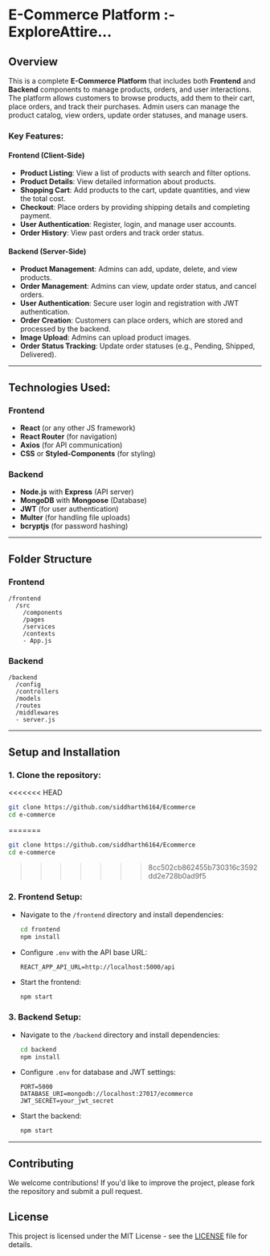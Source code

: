 # E-Commerce Platform :- ExploreAttire...

## Overview

This is a complete **E-Commerce Platform** that includes both **Frontend** and **Backend** components to manage products, orders, and user interactions. The platform allows customers to browse products, add them to their cart, place orders, and track their purchases. Admin users can manage the product catalog, view orders, update order statuses, and manage users.

### Key Features:

#### **Frontend** (Client-Side)

- **Product Listing**: View a list of products with search and filter options.
- **Product Details**: View detailed information about products.
- **Shopping Cart**: Add products to the cart, update quantities, and view the total cost.
- **Checkout**: Place orders by providing shipping details and completing payment.
- **User Authentication**: Register, login, and manage user accounts.
- **Order History**: View past orders and track order status.

#### **Backend** (Server-Side)

- **Product Management**: Admins can add, update, delete, and view products.
- **Order Management**: Admins can view, update order status, and cancel orders.
- **User Authentication**: Secure user login and registration with JWT authentication.
- **Order Creation**: Customers can place orders, which are stored and processed by the backend.
- **Image Upload**: Admins can upload product images.
- **Order Status Tracking**: Update order statuses (e.g., Pending, Shipped, Delivered).

---

## Technologies Used:

### **Frontend**

- **React** (or any other JS framework)
- **React Router** (for navigation)
- **Axios** (for API communication)
- **CSS** or **Styled-Components** (for styling)

### **Backend**

- **Node.js** with **Express** (API server)
- **MongoDB** with **Mongoose** (Database)
- **JWT** (for user authentication)
- **Multer** (for handling file uploads)
- **bcryptjs** (for password hashing)

---

## Folder Structure

### **Frontend**

```
/frontend
  /src
    /components
    /pages
    /services
    /contexts
    - App.js
```

### **Backend**

```
/backend
  /config
  /controllers
  /models
  /routes
  /middlewares
  - server.js
```

---

## Setup and Installation

### 1. **Clone the repository:**
<<<<<<< HEAD

```bash
git clone https://github.com/siddharth6164/Ecommerce
cd e-commerce
```
=======
   ```bash
   git clone https://github.com/siddharth6164/Ecommerce
   cd e-commerce
   ```
>>>>>>> 8cc502cb862455b730316c3592dd2e728b0ad9f5

### 2. **Frontend Setup**:

- Navigate to the `/frontend` directory and install dependencies:
  ```bash
  cd frontend
  npm install
  ```
- Configure `.env` with the API base URL:
  ```env
  REACT_APP_API_URL=http://localhost:5000/api
  ```
- Start the frontend:
  ```bash
  npm start
  ```

### 3. **Backend Setup**:

- Navigate to the `/backend` directory and install dependencies:
  ```bash
  cd backend
  npm install
  ```
- Configure `.env` for database and JWT settings:
  ```env
  PORT=5000
  DATABASE_URI=mongodb://localhost:27017/ecommerce
  JWT_SECRET=your_jwt_secret
  ```
- Start the backend:
  ```bash
  npm start
  ```

---

## Contributing

We welcome contributions! If you'd like to improve the project, please fork the repository and submit a pull request.

## License

This project is licensed under the MIT License - see the [LICENSE](LICENSE) file for details.
